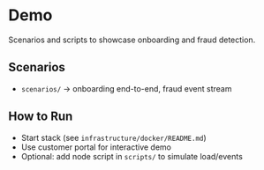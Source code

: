 # Demo

Scenarios and scripts to showcase onboarding and fraud detection.

## Scenarios

- `scenarios/` → onboarding end-to-end, fraud event stream

## How to Run

- Start stack (see `infrastructure/docker/README.md`)
- Use customer portal for interactive demo
- Optional: add node script in `scripts/` to simulate load/events 